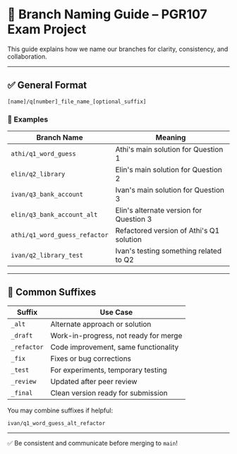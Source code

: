
# 🌿 Branch Naming Guide – PGR107 Exam Project

This guide explains how we name our branches for clarity, consistency, and collaboration.

---

## ✅ General Format

```
[name]/q[number]_file_name_[optional_suffix]
```

### 🔹 Examples

| Branch Name                    | Meaning                                    |
|--------------------------------|--------------------------------------------|
| `athi/q1_word_guess`           | Athi's main solution for Question 1        |
| `elin/q2_library`              | Elin's main solution for Question 2        |
| `ivan/q3_bank_account`         | Ivan's main solution for Question 3        |
| `elin/q3_bank_account_alt`     | Elin's alternate version for Question 3    |
| `athi/q1_word_guess_refactor`  | Refactored version of Athi's Q1 solution   |
| `ivan/q2_library_test`         | Ivan's testing something related to Q2     |

---

## 🔖 Common Suffixes

| Suffix       | Use Case                                                   |
|--------------|-------------------------------------------------------------|
| `_alt`       | Alternate approach or solution                              |
| `_draft`     | Work-in-progress, not ready for merge                       |
| `_refactor`  | Code improvement, same functionality                        |
| `_fix`       | Fixes or bug corrections                                    |
| `_test`      | For experiments, temporary testing                          |
| `_review`    | Updated after peer review                                   |
| `_final`     | Clean version ready for submission                          |

You may combine suffixes if helpful:
```
ivan/q1_word_guess_alt_refactor
```

---

✅ Be consistent and communicate before merging to `main`!
